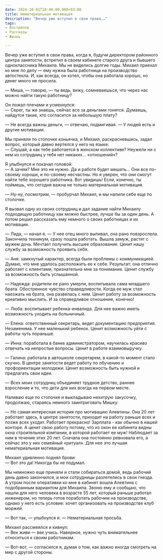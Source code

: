 ```yaml
---
date: 2024-10-01T10:40:00.000+03:00
title: Нематериальная мотивация
description: "Вечер уже вступил в свои права,…"
tags:
- Вострилов
- Рассказы
- Жизнь

---
```

<p>Вечер уже вступил в свои права, когда я, будучи директором районного центра занятости, встретил в своем кабинете старого друга и бывшего одноклассника Михаила. Мы не виделись долгие годы. Михаил приехал ко мне по делу — ему нужна была работница на производство автостекла. И, как всегда, он хотел, чтобы она работала хорошо, но денег много не просила.</p>

<p>— Миша, — говорю, — ты ведь, вижу, сомневаешься, что через нас можно найти такую работницу?</p>

<p>Он пожал плечами и усмехнулся:<br />
— Серег, ты же знаешь, сейчас все за деньгами гонятся. Думаешь, найдутся такие, кто согласится за небольшую плату?</p>

<p>— Не всегда важны деньги, — отвечаю, подмигивая. — У людей есть и другие мотивации.</p>

<p>Мы приняли по стопочке коньячка, и Михаил, раскрасневшись, задал вопрос, который давно вертелся у него на языке:<br />
— Слушай, а как тебе работается в женском коллективе? Неужели ни с кем из сотрудниц у тебя нет никаких… «отношений»?</p>

<p>Я улыбнулся и покачал головой:<br />
— А зачем? Мне это не нужно. Да и работе будет мешать… Они все по-своему хороши, и по-своему несчастны. Но я уверен, что они смогут найти тебе хорошего работника. Вот увидишь! Если, конечно, ты поймешь, что сегодня важна не только материальная мотивация.</p>

<p>— Ну-ну, посмотрим, — пробурчал Михаил, и мы налили себе еще по стопочке. </p>

<p>Я вызвал одну из своих сотрудниц и дал задание найти Михаилу подходящую работницу как можно быстрее, лучше бы за один день. А потом решил рассказать ему немного о своих работницах и их мотивации. </p>

<p>— Лида, — начал я. — У нее отец много выпивал, она рано повзрослела. Закончила техникум, сразу пошла работать. Вышла замуж, растят с мужем дочь. Мечтает получить высшее образование. Ценит нашу службу за возможность проявить себя.</p>

<p>— Аня: замкнутый характер, всегда были проблемы с коммуникацией. Думаю, что мне удалось расположить ее к себе. Результат: она отлично работает с клиентами, признательна мне за понимание. Ценит службу за возможность быть услышанной.</p>

<p>— Надежда: родители ее рано умерли, воспитывала сама младшего брата. Обостренное чувство справедливости. Когда ее муж стал наезжать на брата, она развелась с ним. Ценит работу за возможность креативно мыслить. И за справедливое отношение, конечно!</p>

<p>— Люба: воспитывает ребенка-инвалида. Для нее важно иметь возможность уходить на больничный.</p>

<p>— Елена: ответственный секретарь, ведет документацию предприятия. Незаменима. У нее маленький ребенок. Ценит возможность уйти с работы чуть пораньше.</p>

<p>— Инна: поработала в банке администратором, научилась красиво отвечать на непростые вопросы. Ценит в работе взаимовыручку.</p>

<p>— Галина: работала в автошколе секретарем, в какой-то момент стало скучно. В центре занятости ведет работу по обучению и профориентации молодежи. Ценит возможность быть нужной и предлагать свои идеи.</p>

<p>— Всех моих сотрудниц объединяет трудное детство, раннее взросление и то, что дети для них всегда на первом месте.</p>

<p>Наливаю еще по стопочке и выкладываю нехитрую закусочку, продолжаю, стараясь немного заинтриговать Мишку:</p>

<p>— Но самая интересная история про мотивацию Алевтины. Она 20 лет работает здесь, в центре занятости, приходит на работу раньше всех и позже всех уходит. Работает прекрасно! Зарплата - как обычно в нашей конторе. А ценит свою работу потому, что из окон ее кабинета видны окна строительной компании, в которой работает ее муж! Наблюдает за ним в течение этих 20 лет. Сначала она постоянно ревновала его, а сейчас это у них семейный «ритуал». Для нее это лучшая нематериальная мотивация.</p>

<p>Михаил удивленно поднял брови:<br />
— Вот это да! Никогда бы не подумал.</p>

<p>Мы немножко еще приняли и стали собираться домой, ведь рабочий день давно закончился, и мои сотрудницы разлетелись в свои гнезда. <br />
А утром после оперативки ко мне в кабинет вошла Алевтина с подобранным вариантом для Михаила. Звоню ему и сообщаю, что нашли для него человека в возрасте 55 лет, который раньше работал инженером, но теперь готов поработать рабочим на производстве, однако у него есть условие: хочет организовать на производстве клуб моржей.</p>

<p>— Вот так, — улыбнулся я. — Нематериальная просьба.</p>
<p>Михаил рассмеялся и кивнул:<br />
— Век живи — век учись. Наверное, нужно чуть внимательнее относиться к своим работникам. </p>

<p>— Вот-вот, — согласился я, думая о том, как важно иногда смотреть на мир с другой стороны.</p>